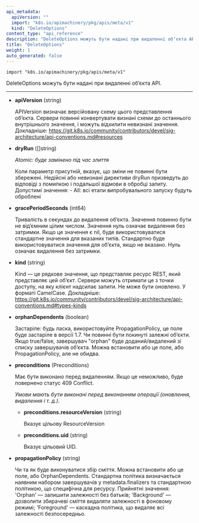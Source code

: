```yaml
---
api_metadata:
  apiVersion: ""
  import: "k8s.io/apimachinery/pkg/apis/meta/v1"
  kind: "DeleteOptions"
content_type: "api_reference"
description: "DeleteOptions можуть бути надані при видаленні обʼєкта API."
title: "DeleteOptions"
weight: 1
auto_generated: false
---
```


`import "k8s.io/apimachinery/pkg/apis/meta/v1"`

DeleteOptions можуть бути надані при видаленні обʼєкта API.

---

- **apiVersion** (string)

  APIVersion визначає версійовану схему цього представлення обʼєкта. Сервери повинні конвертувати визнані схеми до останнього внутрішнього значення, і можуть відхилити невизнані значення. Докладніше: https://git.k8s.io/community/contributors/devel/sig-architecture/api-conventions.md#resources

- **dryRun** ([]string)

  *Atomic: буде замінено під час злиття*

  Коли параметр присутній, вказує, що зміни не повинні бути збережені. Недійсні або невизнані директиви dryRun призведуть до відповіді з помилкою і подальшої відмови в обробці запиту. Допустимі значення: - All: всі етапи випробувального запуску будуть оброблені

- **gracePeriodSeconds** (int64)

  Тривалість в секундах до видалення обʼєкта. Значення повинно бути не відʼємним цілим числом. Значення нуль означає видалення без затримки. Якщо це значення є nil, буде використовуватися стандартне значення для вказаних типів. Стандартно буде використовуватися значення для обʼєкта, якщо не вказано. Нуль означає видалення без затримки.

- **kind** (string)

  Kind — це рядкове значення, що представляє ресурс REST, який представляє цей обʼєкт. Сервери можуть отримати це з точки доступу, на яку клієнт надсилає запити. Не може бути оновлено. У форматі CamelCase. Докладніше: https://git.k8s.io/community/contributors/devel/sig-architecture/api-conventions.md#types-kinds

- **orphanDependents** (boolean)

  Застаріле: будь ласка, використовуйте PropagationPolicy, це поле буде застаріле в версії 1.7. Чи повинні бути покинуті залежні обʼєкти. Якщо true/false, завершувач "orphan" буде доданий/видалений зі списку завершувачів обʼєкта. Можна встановити або це поле, або PropagationPolicy, але не обидва.

- **preconditions** (Preconditions)

  Має бути виконано перед видаленням. Якщо це неможливо, буде повернено статус 409 Conflict.

  <a name="Preconditions"></a>
  *Умови мають бути виконані перед виконанням операції (оновлення, видалення і т. д.).*

  - **preconditions.resourceVersion** (string)

    Вказує цільову ResourceVersion

  - **preconditions.uid** (string)

    Вказує цільовий UID.

- **propagationPolicy** (string)

  Чи та як буде виконуватися збір сміття. Можна встановити або це поле, або OrphanDependents. Стандартна політика визначається наявним набором завершувачів у metadata.finalizers та стандартною політикою, що специфічна для ресурсу. Прийнятні значення: 'Orphan' — залишити залежності без батьків; 'Background' — дозволити збирачеві сміття видаляти залежності в фоновому режимі; 'Foreground' — каскадна політика, що видаляє всі залежності безпосередньо.
